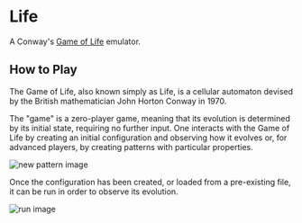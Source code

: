 # Life
A Conway's [Game of Life](http://en.wikipedia.org/wiki/Conway%27s_Game_of_Life) emulator.


## How to Play
The Game of Life, also known simply as Life, is a cellular automaton devised by the British mathematician John Horton Conway in 1970.

The "game" is a zero-player game, meaning that its evolution is determined by its initial state, requiring no further input. One interacts with the Game of Life by creating an initial configuration and observing how it evolves or, for advanced players, by creating patterns with particular properties.

![new pattern image](http://i61.tinypic.com/2nlsu4m.png)

Once the configuration has been created, or loaded from a pre-existing file, it can be run in order to observe its evolution.

![run image](http://i58.tinypic.com/21alcw4.png)